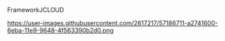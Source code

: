 
FrameworkJCLOUD

https://user-images.githubusercontent.com/2617217/57186711-a2741600-6eba-11e9-9648-4f563390b2d0.png

